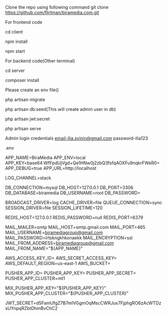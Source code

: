 Clone the repo using following command 
git clone https://github.com/flirtman/biramedia.com.git

For frontend code

cd client

npm install

npm start

For backend code(Other terminal)

cd server

composer install

Please create an env file()

php artisan migrate


php artisan db:seed(This will create admin user in db)

php artisan jwt:secret

php artisan serve

Admin login credentials
email-ilia.svinin@gmail.com
password-ilia123


.env 


APP_NAME=BiraMedia
APP_ENV=local
APP_KEY=base64:WfFpdUjVgd+Qe1HNw0j2zbQ3fsfqAOXFu9nqkrFWeR0=
APP_DEBUG=true
APP_URL=http://localhost

LOG_CHANNEL=stack

DB_CONNECTION=mysql
DB_HOST=127.0.0.1
DB_PORT=3306
DB_DATABASE=biramedia
DB_USERNAME=root
DB_PASSWORD=


BROADCAST_DRIVER=log
CACHE_DRIVER=file
QUEUE_CONNECTION=sync
SESSION_DRIVER=file
SESSION_LIFETIME=120

REDIS_HOST=127.0.0.1
REDIS_PASSWORD=null
REDIS_PORT=6379

MAIL_MAILER=smtp
MAIL_HOST=smtp.gmail.com
MAIL_PORT=465
MAIL_USERNAME=biramediagroup@gmail.com
MAIL_PASSWORD=lrtskngkhkonaekk
MAIL_ENCRYPTION=ssl
MAIL_FROM_ADDRESS=biramediagroup@gmail.com
MAIL_FROM_NAME="${APP_NAME}"

AWS_ACCESS_KEY_ID=
AWS_SECRET_ACCESS_KEY=
AWS_DEFAULT_REGION=us-east-1
AWS_BUCKET=

PUSHER_APP_ID=
PUSHER_APP_KEY=
PUSHER_APP_SECRET=
PUSHER_APP_CLUSTER=mt1

MIX_PUSHER_APP_KEY="${PUSHER_APP_KEY}"
MIX_PUSHER_APP_CLUSTER="${PUSHER_APP_CLUSTER}"

JWT_SECRET=d5FamUfgZ7B7mIVGgmOqMscCWRJux7FjphgRO6zAcWTDzsUYnpqRZbtDhmBvChC2
